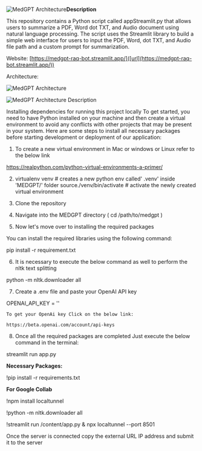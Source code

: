 ![MedGPT Architecture](https://github.com/harishahamed26/MedGPT/assets/36252984/89423076-4a8a-4f0f-8df5-e64243421691)**Description**

This repository contains a Python script called appStreamlit.py that allows users to summarize a PDF, Word dot TXT, and Audio document using natural language processing. The script uses the Streamlit library to build a simple web interface for users to input the PDF, Word, dot TXT, and Audio file path and a custom prompt for summarization.

Website: [https://medgpt-raq-bot.streamlit.app/]([url](https://medgpt-raq-bot.streamlit.app/))

Architecture:

![MedGPT Architecture](https://github.com/harishahamed26/MedGPT/assets/36252984/d1c55d20-e537-4272-8f2d-ba10b9efd869)


![MedGPT Architecture Description](https://github.com/harishahamed26/MedGPT/assets/36252984/502a08de-e948-42ef-8bcb-18cd5f145357)


Installing dependencies for running this project locally
To get started, you need to have Python installed on your machine and then create a virtual environment
to avoid any conflicts with other projects that may be present in your system. Here are some steps to
install all necessary packages before starting development or deployment of our application:

1. To create a new virtual environment in Mac or windows or Linux refer to the below link 

https://realpython.com/python-virtual-environments-a-primer/


2. virtualenv venv # creates a new python env called' .venv' inside 'MEDGPT/' folder
source./venv/bin/activate   # activate the newly created virtual environment

3. Clone the repository 

4. Navigate into the MEDGPT directory ( cd /path/to/medgpt )

5. Now let's move over to installing the required packages 

You can install the required libraries using the following command:

pip install -r requirement.txt

6. It is necessary to execute the below command as well to perform the nltk text splitting
    
python -m nltk.downloader all 

7. Create a .env file and paste your OpenAI API key 

OPENAI_API_KEY = ''

    To get your OpenAi key Click on the below link:
    
    https://beta.openai.com/account/api-keys

8. Once all the required packages are completed Just execute the below command in the terminal:

streamlit run app.py



**Necessary Packages:**

!pip install -r requirements.txt


**For Google Collab**

!npm install localtunnel

!python -m nltk.downloader all 


!streamlit run /content/app.py & npx localtunnel --port 8501

Once the server is connected copy the external URL IP address and submit it to the server





